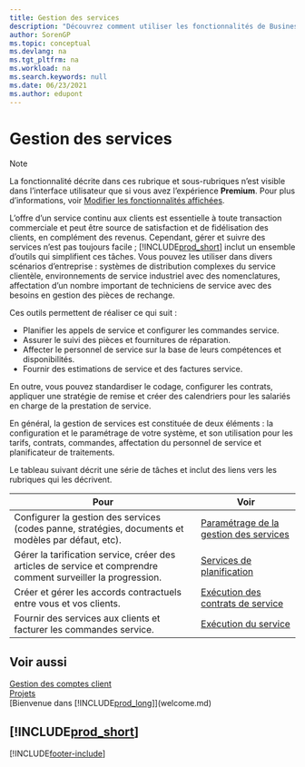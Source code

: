 ```yaml
---
title: Gestion des services
description: "Découvrez comment utiliser les fonctionnalités de Business\_Central conçues pour gérer et suivre les services pour prendre en charge les opérations d’atelier de réparation et de service sur le terrain."
author: SorenGP
ms.topic: conceptual
ms.devlang: na
ms.tgt_pltfrm: na
ms.workload: na
ms.search.keywords: null
ms.date: 06/23/2021
ms.author: edupont
---
```

# <a name="service-management" />Gestion des services
> [!NOTE]
> La fonctionnalité décrite dans ces rubrique et sous-rubriques n’est visible dans l’interface utilisateur que si vous avez l’expérience **Premium**. Pour plus d’informations, voir [Modifier les fonctionnalités affichées](ui-experiences.md).

L’offre d’un service continu aux clients est essentielle à toute transaction commerciale et peut être source de satisfaction et de fidélisation des clients, en complément des revenus. Cependant, gérer et suivre des services n’est pas toujours facile ; [!INCLUDE[prod_short](includes/prod_short.md)] inclut un ensemble d’outils qui simplifient ces tâches. Vous pouvez les utiliser dans divers scénarios d’entreprise : systèmes de distribution complexes du service clientèle, environnements de service industriel avec des nomenclatures, affectation d’un nombre important de techniciens de service avec des besoins en gestion des pièces de rechange.  

 Ces outils permettent de réaliser ce qui suit :  

* Planifier les appels de service et configurer les commandes service.  
* Assurer le suivi des pièces et fournitures de réparation.  
* Affecter le personnel de service sur la base de leurs compétences et disponibilités.  
* Fournir des estimations de service et des factures service.  

En outre, vous pouvez standardiser le codage, configurer les contrats, appliquer une stratégie de remise et créer des calendriers pour les salariés en charge de la prestation de service.  

En général, la gestion de services est constituée de deux éléments : la configuration et le paramétrage de votre système, et son utilisation pour les tarifs, contrats, commandes, affectation du personnel de service et planificateur de traitements.  

Le tableau suivant décrit une série de tâches et inclut des liens vers les rubriques qui les décrivent.   

|**Pour**|**Voir**|  
|------------|-------------|  
|Configurer la gestion des services (codes panne, stratégies, documents et modèles par défaut, etc).|[Paramétrage de la gestion des services](service-setup-service.md)|  
|Gérer la tarification service, créer des articles de service et comprendre comment surveiller la progression.|[Services de planification](service-plan-service.md)|  
|Créer et gérer les accords contractuels entre vous et vos clients.|[Exécution des contrats de service](service-fulfill-service-contracts.md)|  
|Fournir des services aux clients et facturer les commandes service.|[Exécution du service](service-deliver-service.md)|  

## <a name="see-also" />Voir aussi
[Gestion des comptes client](receivables-manage-receivables.md)   
[Projets](projects-how-create-jobs.md)   
[Bienvenue dans [!INCLUDE[prod_long](includes/prod_long.md)]](welcome.md)

## <a name="includeprodshortincludesfreetrialmdmd" />[!INCLUDE[prod_short](includes/free_trial_md.md)]


[!INCLUDE[footer-include](includes/footer-banner.md)]

